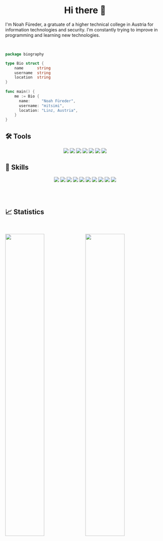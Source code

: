 <h1 align="center">
  <b>Hi there 👋</b>
</h1>

I'm Noah Füreder, a gratuate of a higher technical college in Austria for information technologies and security.
I'm constantly trying to improve in programming and learning new technologies.

<br>



```go
package biography

type Bio struct {
    name      string
    username  string
    location  string
}
    
func main() {
    me := Bio {
      name:     "Noah Füreder",
      username: "mitsimi",
      location: "Linz, Austria",
    }
}
```

## 🛠️ **Tools**

<p>
  <div align="center">
    <img src="https://img.shields.io/badge/-DOCKER-0db7ed?style=for-the-badge&logo=docker&logoColor=0db7ed&labelColor=282828">
    <img src="https://img.shields.io/badge/GIT-f05032?style=for-the-badge&logo=git&logoColor=f05032&labelColor=282828">
    <img src="https://img.shields.io/badge/-GITLAB-fc6d26?style=for-the-badge&logo=gitlab&labelColor=282828">
    <img src="https://img.shields.io/badge/-GITHUB-white?style=for-the-badge&logo=GITHUB&logoColor=&labelColor=282828">
    <img src="https://img.shields.io/badge/-VS_Code-blue?style=for-the-badge&logo=visualstudiocode&logoColor=blue&labelColor=282828">
    <img src="https://img.shields.io/badge/-Intellij_Idea-fe2857?style=for-the-badge&logo=intellijidea&logoColor=fe2857&labelColor=282828">
    <img src="https://img.shields.io/badge/-Vim-forestgreen?style=for-the-badge&logo=vim&logoColor=forestgreen&labelColor=282828">
  </div>
</p>

## 💼 **Skills**

<p>
  <div align="center">
    <img src="https://img.shields.io/badge/Linux-FCC624?style=for-the-badge&logo=linux&labelColor=282828">
    <img src="https://img.shields.io/badge/-GO-5FC9D8?style=for-the-badge&logo=go&logoColor=5FC9D8&labelColor=282828">
    <img src="https://img.shields.io/badge/-JAVA-cd7d0c?style=for-the-badge&logo=java&logoColor=f89820&labelColor=282828">
    <img src="https://img.shields.io/badge/-MONGODB-47a248?style=for-the-badge&logo=mongodb&logoColor=47a248&labelColor=282828">
    <img src="https://img.shields.io/badge/-HTML-cc4722?style=for-the-badge&logo=html5&labelColor=282828">
    <img src="https://img.shields.io/badge/-CSS-d1a01f?style=for-the-badge&logo=css3&logoColor=d1a01f&labelColor=282828">
    <img src="https://img.shields.io/badge/-NODEJS-2f6e2f?style=for-the-badge&logo=node.js&logoColor=&labelColor=282828">
    <img src="https://img.shields.io/badge/-NPM-cb0000?style=for-the-badge&logo=npm&logoColor=f0db4f&labelColor=282828">
    <img src="https://img.shields.io/badge/-JS-f0db4f?style=for-the-badge&logo=javascript&logoColor=f0db4f&labelColor=282828">
    <img src="https://img.shields.io/badge/-TS-007acc?style=for-the-badge&logo=typescript&logoColor=007acc&labelColor=282828">
  </div>
</p>

<br/>

<!--
<summary style="font-weight:bold;font-size:16px;">👀 Currently looking into . . .</summary>
<br/>
<div align="center">
  <img src="https://img.shields.io/badge/-RUST-f74c00?style=for-the-badge&logo=rust&logoColor=f74c00&labelColor=282828">
  <img src="https://img.shields.io/badge/-Ionic-informational?style=for-the-badge&logo=ionic&labelColor=282828">
  <img src="https://img.shields.io/badge/-Tailwind-4AB197?style=for-the-badge&logo=Tailwind-CSS&logoColor=4AB197&labelColor=282828">
  <img src="https://img.shields.io/badge/-React-informational?style=for-the-badge&logo=react&labelColor=282828">
  <img src="https://img.shields.io/badge/-NEXTJS-white?style=for-the-badge&logo=next.js&logoColor=&labelColor=282828">
  <img src="https://img.shields.io/badge/-YARN-2c8ebb?style=for-the-badge&logo=yarn&labelColor=282828">
  <img src="https://img.shields.io/badge/-REDIS-af342c?style=for-the-badge&logo=redis&labelColor=282828">
  <img src="https://img.shields.io/badge/-POSTGRESQL-316192?style=for-the-badge&logo=postgresql&logoColor=white&labelColor=282828">
  <img src="https://img.shields.io/badge/-KUBERNETES-326ce5?style=for-the-badge&logo=kubernetes&labelColor=282828">
  
</div>
-->
<br/>

## 📈 **Statistics**

<br/>
<p align="left">
  <img width="49.5%" src="https://github-readme-stats.vercel.app/api?username=mitsimi&show_icons=true&theme=nord&hide_border=true" />
  <img width="49.5%" src="https://github-readme-streak-stats.herokuapp.com/?user=mitsimi&theme=nord&hide_border=true" />
  <!--img style="display: block;margin-left: auto;margin-right: auto;width: 100%;" src="https://raw.githubusercontent.com/mitsimi/mitsimi/main/profile-summary-card-output/nord_dark/0-profile-details.svg" />
</p>

![]()
![Noah Trips' Activity Graph](https://activity-graph.herokuapp.com/graph?username=mitsimi&custom_title=mitsimi%20Trips's%20Contribution%20Graph&theme=nord&&hide_border=true&line=d1a01f&point=c58545)




